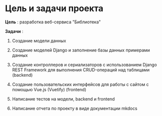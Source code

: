 # Цель  и задачи проекта

**Цель** : разработка веб-сервиса "Библиотека"

**Задачи** : 

1. Создание модели данных

2. Создание моделей Django и заполнение базы данных примерами данных

3. Создание контроллеров и сериализаторов с использованием Django REST Framework для выполнения CRUD-операций над таблицами (backend)

4. Создание пользовательских интерфейсов для работы с сайтом с помощью Vue.js (Vuetify) (frontend)

5. Написание тестов на модели, backend и frontend

6. Написание отчета по проекту в виде документации mkdocs
